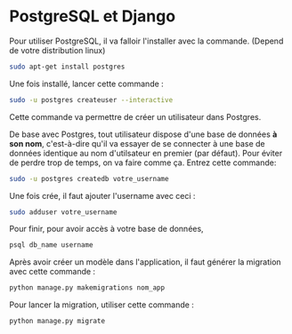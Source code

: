 # PostgreSQL et Django

Pour utiliser PostgreSQL, il va falloir l'installer avec la commande. (Depend de votre distribution linux)

```bash
sudo apt-get install postgres
```

Une fois installé, lancer cette commande : 

```bash
sudo -u postgres createuser --interactive
```

Cette commande va permettre de créer un utilisateur dans Postgres.

De base avec Postgres, tout utilisateur dispose d'une base de données **à son nom**, c'est-à-dire qu'il va essayer de se connecter à une base de données identique au nom d'utilsateur en premier (par défaut). Pour éviter de perdre trop de temps, on va faire comme ça. Entrez cette commande:

```bash
sudo -u postgres createdb votre_username
```

Une fois crée, il faut ajouter l'username avec ceci : 

```bash
sudo adduser votre_username
```

Pour finir, pour avoir accès à votre base de données,

```bash
psql db_name username
```

Après avoir créer un modèle dans l'application, il faut générer la migration avec cette commande : 

```bash
python manage.py makemigrations nom_app
```

Pour lancer la migration, utiliser cette commande : 

```bash
python manage.py migrate
```
